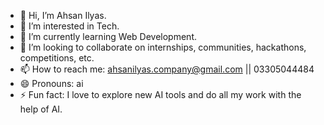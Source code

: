 - 👋 Hi, I’m Ahsan Ilyas.
- 👀 I’m interested in Tech.
- 🌱 I’m currently learning Web Development.
- 💞️ I’m looking to collaborate on internships, communities, hackathons, competitions, etc.
- 📫 How to reach me: ahsanilyas.company@gmail.com || 03305044484
- 😄 Pronouns: ai
- ⚡ Fun fact: I love to explore new AI tools and do all my work with the help of AI.


